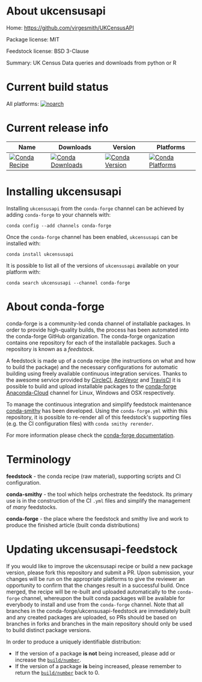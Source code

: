 About ukcensusapi
=================

Home: https://github.com/virgesmith/UKCensusAPI

Package license: MIT

Feedstock license: BSD 3-Clause

Summary: UK Census Data queries and downloads from python or R



Current build status
====================

All platforms:
[![noarch](https://img.shields.io/circleci/project/github/conda-forge/ukcensusapi-feedstock/master.svg?label=noarch)](https://circleci.com/gh/conda-forge/ukcensusapi-feedstock)

Current release info
====================

| Name | Downloads | Version | Platforms |
| --- | --- | --- | --- |
| [![Conda Recipe](https://img.shields.io/badge/recipe-ukcensusapi-green.svg)](https://anaconda.org/conda-forge/ukcensusapi) | [![Conda Downloads](https://img.shields.io/conda/dn/conda-forge/ukcensusapi.svg)](https://anaconda.org/conda-forge/ukcensusapi) | [![Conda Version](https://img.shields.io/conda/vn/conda-forge/ukcensusapi.svg)](https://anaconda.org/conda-forge/ukcensusapi) | [![Conda Platforms](https://img.shields.io/conda/pn/conda-forge/ukcensusapi.svg)](https://anaconda.org/conda-forge/ukcensusapi) |

Installing ukcensusapi
======================

Installing `ukcensusapi` from the `conda-forge` channel can be achieved by adding `conda-forge` to your channels with:

```
conda config --add channels conda-forge
```

Once the `conda-forge` channel has been enabled, `ukcensusapi` can be installed with:

```
conda install ukcensusapi
```

It is possible to list all of the versions of `ukcensusapi` available on your platform with:

```
conda search ukcensusapi --channel conda-forge
```


About conda-forge
=================

conda-forge is a community-led conda channel of installable packages.
In order to provide high-quality builds, the process has been automated into the
conda-forge GitHub organization. The conda-forge organization contains one repository
for each of the installable packages. Such a repository is known as a *feedstock*.

A feedstock is made up of a conda recipe (the instructions on what and how to build
the package) and the necessary configurations for automatic building using freely
available continuous integration services. Thanks to the awesome service provided by
[CircleCI](https://circleci.com/), [AppVeyor](http://www.appveyor.com/)
and [TravisCI](https://travis-ci.org/) it is possible to build and upload installable
packages to the [conda-forge](https://anaconda.org/conda-forge)
[Anaconda-Cloud](http://docs.anaconda.org/) channel for Linux, Windows and OSX respectively.

To manage the continuous integration and simplify feedstock maintenance
[conda-smithy](http://github.com/conda-forge/conda-smithy) has been developed.
Using the ``conda-forge.yml`` within this repository, it is possible to re-render all of
this feedstock's supporting files (e.g. the CI configuration files) with ``conda smithy rerender``.

For more information please check the [conda-forge documentation](https://conda-forge.org/docs/).

Terminology
===========

**feedstock** - the conda recipe (raw material), supporting scripts and CI configuration.

**conda-smithy** - the tool which helps orchestrate the feedstock.
                   Its primary use is in the construction of the CI ``.yml`` files
                   and simplify the management of *many* feedstocks.

**conda-forge** - the place where the feedstock and smithy live and work to
                  produce the finished article (built conda distributions)


Updating ukcensusapi-feedstock
==============================

If you would like to improve the ukcensusapi recipe or build a new
package version, please fork this repository and submit a PR. Upon submission,
your changes will be run on the appropriate platforms to give the reviewer an
opportunity to confirm that the changes result in a successful build. Once
merged, the recipe will be re-built and uploaded automatically to the
`conda-forge` channel, whereupon the built conda packages will be available for
everybody to install and use from the `conda-forge` channel.
Note that all branches in the conda-forge/ukcensusapi-feedstock are
immediately built and any created packages are uploaded, so PRs should be based
on branches in forks and branches in the main repository should only be used to
build distinct package versions.

In order to produce a uniquely identifiable distribution:
 * If the version of a package **is not** being increased, please add or increase
   the [``build/number``](http://conda.pydata.org/docs/building/meta-yaml.html#build-number-and-string).
 * If the version of a package **is** being increased, please remember to return
   the [``build/number``](http://conda.pydata.org/docs/building/meta-yaml.html#build-number-and-string)
   back to 0.